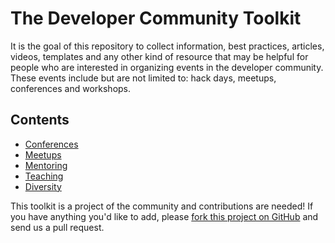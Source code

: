 # The Developer Community Toolkit

It is the goal of this repository to collect information, best practices, articles, videos, templates and any other kind of resource that may be helpful for people who are interested in organizing events in the developer community. These events include but are not limited to: hack days, meetups, conferences and workshops.

## Contents

* [Conferences](/conferences.md)
* [Meetups](/diversity-in-tech.md)
* [Mentoring](/meetups.md)
* [Teaching](/mentoring.md)
* [Diversity](/teaching.md)


This toolkit is a project of the community and contributions are needed! If you have anything you'd like to add, please [fork this project on GitHub](https://github.com/crabasa/community-toolkit) and send us a pull request.
